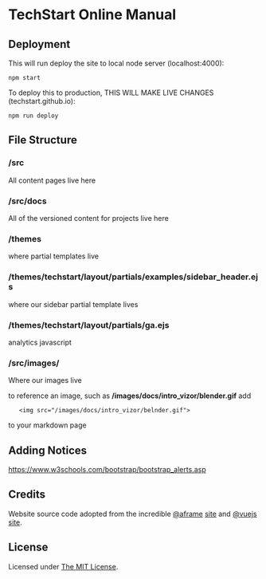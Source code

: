 # TechStart Online Manual

## Deployment

This will run deploy the site to local node server (localhost:4000):

    npm start

To deploy this to production, THIS WILL MAKE LIVE CHANGES (techstart.github.io):
    
    npm run deploy

## File Structure

### /src 
All content pages live here

### /src/docs 
All of the versioned content for projects live here

### /themes
where partial templates live

### /themes/techstart/layout/partials/examples/sidebar_header.ejs
where our sidebar partial template lives

### /themes/techstart/layout/partials/ga.ejs
analytics javascript

### /src/images/
Where our images live

to reference an image, such as **/images/docs/intro_vizor/blender.gif** 
add 
```
   <img src="/images/docs/intro_vizor/belnder.gif">
```
to your markdown page

## Adding Notices
https://www.w3schools.com/bootstrap/bootstrap_alerts.asp

## Credits

Website source code adopted from the incredible [@aframe](https://aframe.io) [site](https://github.com/aframevr/aframe-site)
 and [@vuejs](https://vuejs.org) [site](https://github.com/vuejs/vuejs.org/).
## License

Licensed under [The MIT License](LICENSE).
